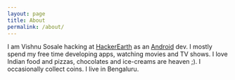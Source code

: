 ```yaml
---
layout: page
title: About
permalink: /about/
---
```


  I am Vishnu Sosale hacking at [HackerEarth](https://www.hackerearth.com) as an [Android](http://www.android.com/) dev. I mostly spend my free time developing apps, watching movies and TV shows. I love Indian food and pizzas, chocolates and ice-creams are heaven ;). I occasionally collect coins. I live in Bengaluru.
